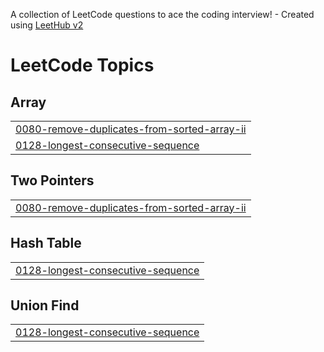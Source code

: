 A collection of LeetCode questions to ace the coding interview! - Created using [LeetHub v2](https://github.com/arunbhardwaj/LeetHub-2.0)
<!---LeetCode Topics Start-->
# LeetCode Topics
## Array
|  |
| ------- |
| [0080-remove-duplicates-from-sorted-array-ii](https://github.com/der1y/LeetCode/tree/master/0080-remove-duplicates-from-sorted-array-ii) |
| [0128-longest-consecutive-sequence](https://github.com/der1y/LeetCode/tree/master/0128-longest-consecutive-sequence) |
## Two Pointers
|  |
| ------- |
| [0080-remove-duplicates-from-sorted-array-ii](https://github.com/der1y/LeetCode/tree/master/0080-remove-duplicates-from-sorted-array-ii) |
## Hash Table
|  |
| ------- |
| [0128-longest-consecutive-sequence](https://github.com/der1y/LeetCode/tree/master/0128-longest-consecutive-sequence) |
## Union Find
|  |
| ------- |
| [0128-longest-consecutive-sequence](https://github.com/der1y/LeetCode/tree/master/0128-longest-consecutive-sequence) |
<!---LeetCode Topics End-->